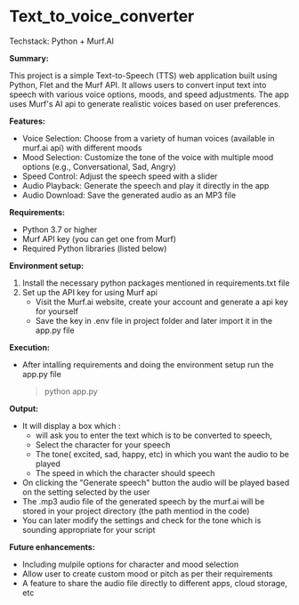# Text_to_voice_converter
Techstack: Python + Murf.AI

__Summary:__

This project is a simple Text-to-Speech (TTS) web application built using Python, Flet and the Murf API. 
It allows users to convert input text into speech with various voice options, moods, and speed adjustments. 
The app uses Murf's AI api to generate realistic voices based on user preferences.



__Features:__

- Voice Selection: Choose from a variety of human voices (available in murf.ai api) with different moods
- Mood Selection: Customize the tone of the voice with multiple mood options (e.g., Conversational, Sad, Angry)
- Speed Control: Adjust the speech speed with a slider
- Audio Playback: Generate the speech and play it directly in the app
- Audio Download: Save the generated audio as an MP3 file



__Requirements:__

- Python 3.7 or higher
- Murf API key (you can get one from Murf)
- Required Python libraries (listed below)



__Environment setup:__

1. Install the necessary python packages mentioned in requirements.txt file
2. Set up the API key for using Murf api
   - Visit the Murf.ai website, create your account and generate a api key for yourself
   - Save the key in .env file in project folder and later import it in the app.py file

__Execution:__

- After intalling requirements and doing the environment setup run the app.py file
   > python app.py



__Output:__

- It will display a box which :
   - will ask you to enter the text which is to be converted to speech,
   - Select the character for your speech
   - The tone( excited, sad, happy, etc) in which you want the audio to be played
   - The speed in which the character should speech
- On clicking the "Generate speech" button the audio will be played based on the setting selected by the user
- The .mp3 audio file of the generated speech by the murf.ai will be stored in your project directory (the path mentiod in the code)
- You can later modify the settings and check for the tone which is sounding appropriate for your script



__Future enhancements:__

- Including mulpile options for character and mood selection
- Allow user to create custom mood or pitch as per their requirements
- A feature to share the audio file directly to different apps, cloud storage, etc



